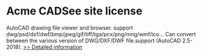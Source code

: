 # Acme CADSee site license
AutoCAD drawing file viewer and browser. support dwg/psd/dxf/dwf/bmp/jpeg/gif/tiff/tga/pcx/png/mng/wmf/ico... Can convert between the various version of DWG/DXF/DWF file.support (AutoCAD 2.5-2018).
[>> Detailed information](https://secure.shareit.com/shareit/product.html?productid=300747900&affiliateid=200057808)